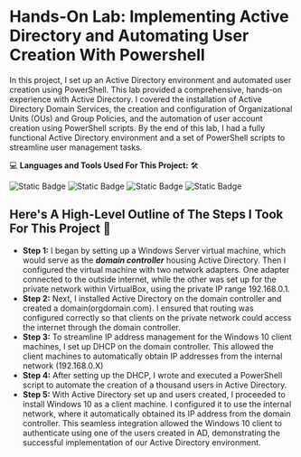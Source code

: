 # Hands-On Lab: Implementing Active Directory and Automating User Creation With Powershell

<p>In this project, I set up an Active Directory environment and automated user creation using PowerShell. This lab provided a comprehensive, hands-on experience with Active Directory. I covered the installation of Active Directory Domain Services, the creation and configuration of Organizational Units (OUs) and Group Policies, and the automation of user account creation using PowerShell scripts. By the end of this lab, I had a fully functional Active Directory environment and a set of PowerShell scripts to streamline user management tasks.
</p>

💻 **Languages and Tools Used For This Project:** 🛠️

![Static Badge](https://img.shields.io/badge/WINDOWS%20SERVER-blue?style=flat-square)
![Static Badge](https://img.shields.io/badge/WINDOWS%20POWERSHELL-blue?style=flat-square)
![Static Badge](https://img.shields.io/badge/WINDOWS%2010-blue?style=flat-square)
![Static Badge](https://img.shields.io/badge/VIRTUAL%20BOX-blue?style=flat-square)

<h2>Here's A High-Level Outline of The Steps I Took For This Project 🧱</h2>

  - **Step 1:** I began by setting up a Windows Server virtual machine, which would serve as the **_domain controller_** housing Active Directory. Then I configured the virtual machine with two network adapters. One adapter connected to the outside internet, while the other was set up for the private network within VirtualBox, using the private IP range 192.168.0.1.
  - **Step 2:** Next, I installed Active Directory on the domain controller and created a domain(orgdomain.com). I ensured that routing was configured correctly so that clients on the private network could access the internet through the domain controller.
  - **Step 3:** To streamline IP address management for the Windows 10 client machines, I set up DHCP on the domain controller. This allowed the client machines to automatically obtain IP addresses from the internal network (192.168.0.X)
  - **Step 4:** After setting up the DHCP, I wrote and executed a PowerShell script to automate the creation of a thousand users in Active Directory.
  - **Step 5:** With Active Directory set up and users created, I proceeded to install Windows 10 as a client machine. I configured it to use the internal network, where it automatically obtained its IP address from the domain controller. This seamless integration allowed the Windows 10 client to authenticate using one of the users created in AD, demonstrating the successful implementation of our Active Directory environment.

